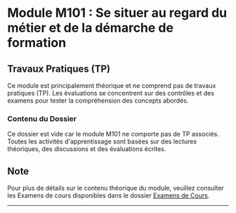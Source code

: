 
# Module M101 : Se situer au regard du métier et de la démarche de formation

## Travaux Pratiques (TP)

Ce module est principalement théorique et ne comprend pas de travaux pratiques (TP). Les évaluations se concentrent sur des contrôles et des examens pour tester la compréhension des concepts abordés.

### Contenu du Dossier

Ce dossier est vide car le module M101 ne comporte pas de TP associés. Toutes les activités d'apprentissage sont basées sur des lectures théoriques, des discussions et des évaluations écrites.

## Note

Pour plus de détails sur le contenu théorique du module, veuillez consulter les Examens de cours disponibles dans le dossier [Examens de Cours](https://github.com/xDweeb/IA-CMC/tree/7cd525f6e2baf7a1523bf0c2af4e499a36ca6f0a/M101%20-%20Se%20situer%20au%20regard%20du%20m%C3%A9tier%20et%20de%20la%20d%C3%A9marche%20de%20formation/0x04%20Examens).

---
